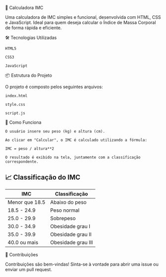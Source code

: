 🧮 Calculadora IMC

Uma calculadora de IMC simples e funcional, desenvolvida com HTML, CSS e JavaScript. Ideal para quem deseja calcular o Índice de Massa Corporal de forma rápida e eficiente.

🛠️ Tecnologias Utilizadas

    HTML5

    CSS3

    JavaScript


📦 Estrutura do Projeto

O projeto é composto pelos seguintes arquivos:

    index.html

    style.css

    script.js


🧠 Como Funciona

    O usuário insere seu peso (kg) e altura (cm).

    Ao clicar em "Calcular", o IMC é calculado utilizando a fórmula:
  
    IMC = peso / altura**2

    O resultado é exibido na tela, juntamente com a classificação correspondente.

## 📈 Classificação do IMC

| IMC              | Classificação        |
|------------------|----------------------|
| Menor que 18.5   | Abaixo do peso       |
| 18.5 - 24.9      | Peso normal          |
| 25.0 - 29.9      | Sobrepeso            |
| 30.0 - 34.9      | Obesidade grau I     |
| 35.0 - 39.9      | Obesidade grau II    |
| 40.0 ou mais     | Obesidade grau III   |

🤝 Contribuições

Contribuições são bem-vindas! Sinta-se à vontade para abrir uma issue ou enviar um pull request.
